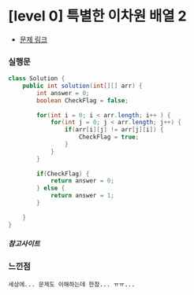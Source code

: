 # [level 0] 특별한 이차원 배열 2

* [문제 링크](https://school.programmers.co.kr/learn/courses/30/lessons/181831)


### 실행문
```java
class Solution {
    public int solution(int[][] arr) {
        int answer = 0;
        boolean CheckFlag = false;
        
        for(int i = 0; i < arr.length; i++ ) {
            for(int j = 0; j < arr.length; j++) {
                if(arr[i][j] != arr[j][i]) {
                    CheckFlag = true;                    
                }
            }
        }
        
        if(CheckFlag) {
            return answer = 0;
        } else {
            return answer = 1;
        }
        
    }
}
```

##### 참고사이트


### 느낀점
```
세상에... 문제도 이해하는데 한참... ㅠㅠ...
``` 